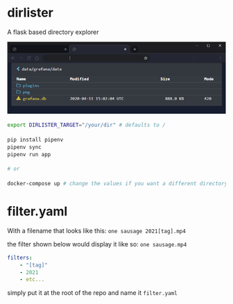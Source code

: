 # dirlister

A flask based directory explorer

![](screenshot/dirlister.png)

```bash
export DIRLISTER_TARGET="/your/dir" # defaults to /

pip install pipenv
pipenv sync
pipenv run app

# or

docker-compose up # change the values if you want a different directory than /mnt
```

# filter.yaml

With a filename that looks like this: `one sausage 2021[tag].mp4`

the filter shown below would display it like so: `one sausage.mp4`

```yaml
filters:
    - "[tag]"
    - 2021
    - etc...
```

simply put it at the root of the repo and name it `filter.yaml`
